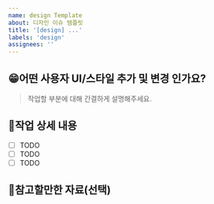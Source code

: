 ```yaml
---
name: design Template
about: 디자인 이슈 템플릿
title: '[design] ...'
labels: 'design'
assignees: ''
---
```


## 😁어떤 사용자 UI/스타일 추가 및 변경 인가요?

> 작업할 부분에 대해 간결하게 설명해주세요.

## 📝작업 상세 내용

- [ ] TODO
- [ ] TODO
- [ ] TODO

## 📄참고할만한 자료(선택)

